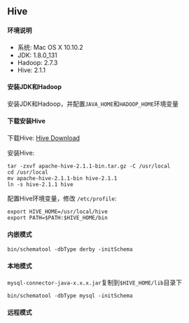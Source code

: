 ## Hive

#### 环境说明

* 系统: Mac OS X 10.10.2
* JDK: 1.8.0_131
* Hadoop: 2.7.3
* Hive: 2.1.1

#### 安装JDK和Hadoop

安装JDK和Hadoop，并配置`JAVA_HOME`和`HADOOP_HOME`环境变量

#### 下载安装Hive

下载Hive: [Hive Download](http://hive.apache.org/downloads.html)

安装Hive:

```
tar -zxvf apache-hive-2.1.1-bin.tar.gz -C /usr/local
cd /usr/local
mv apache-hive-2.1.1-bin hive-2.1.1
ln -s hive-2.1.1 hive
```

配置Hive环境变量，修改 `/etc/profile`:

```
export HIVE_HOME=/usr/local/hive
export PATH=$PATH:$HIVE_HOME/bin
```

#### 内嵌模式

```
bin/schematool -dbType derby -initSchema
```

#### 本地模式

`mysql-connector-java-x.x.x.jar`复制到`$HIVE_HOME/lib`目录下

```
bin/schematool -dbType mysql -initSchema
```

#### 远程模式
